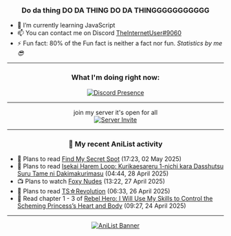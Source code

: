 <div align="center">

### Do da thing DO DA THING DO DA THINGGGGGGGGGGG
</div>

- 🌱 I’m currently learning JavaScript
- 📫 You can contact me on Discord [TheInternetUser#9060](https://discord.com/users/534117072796385300)
- ⚡ Fun fact: 80% of the Fun fact is neither a fact nor fun. _Statistics by me 😎_
<hr>

<div align="center">

### What I'm doing right now:
[![Discord Presence](https://lanyard.cnrad.dev/api/534117072796385300)](https://discord.com/users/534117072796385300)
<hr>

join my server it's open for all <br>
[![Server Invite](https://invidget.switchblade.xyz/bfYgVHxrSs)](https://discord.gg/bfYgVHxrSs)

<hr>
  
### 🌸 My recent AniList activity

</div>

<!-- ANILIST_ACTIVITY:start -->

-   📖 Plans to read [Find My Secret Spot](https://anilist.co/manga/162043) (17:23, 02 May 2025)
-   📖 Plans to read [Isekai Harem Loop: Kurikaesareru 1-nichi kara Dasshutsu Suru Tame ni Dakimakurimasu](https://anilist.co/manga/191419) (04:44, 28 April 2025)
-   📺 Plans to watch [Foxy Nudes](https://anilist.co/anime/2955) (13:22, 27 April 2025)
-   📖 Plans to read [TS☆Revolution](https://anilist.co/manga/131162) (06:33, 26 April 2025)
-   📖 Read chapter 1 - 3 of [Rebel Hero: I Will Use My Skills to Control the Scheming Princess’s Heart and Body](https://anilist.co/manga/167759) (09:27, 24 April 2025)

<!-- ANILIST_ACTIVITY:end -->
<hr>

<div align="center">

[![AniList Banner](https://img.anili.st/User/929966)](https://anilist.co/user/TheInternetUser)

<!-- ![Profile views](https://gpvc.arturio.dev/TheInternetUse7) Since 2023-01-09 -->
<br>


</div>
